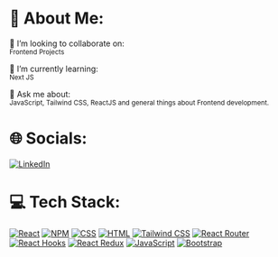 
# 💫 About Me:

👯 I’m looking to collaborate on:<br>
<sub>Frontend Projects</sub>

🌱 I’m currently learning:<br>
<sub>Next JS</sub>

💬 Ask me about:<br>
<sub>JavaScript, Tailwind CSS, ReactJS and general things about Frontend development.</sub>

# 🌐 Socials:
[![LinkedIn](https://img.shields.io/badge/LinkedIn-blue?style=for-the-badge&logo=linkedin)](https://www.linkedin.com/in/mudassir-bilal-31217b270)

# 💻 Tech Stack:

[![React](https://img.shields.io/badge/React-61DAFB?style=for-the-badge&logo=react&logoColor=white)](https://reactjs.org/)
[![NPM](https://img.shields.io/badge/NPM-CB3837?style=for-the-badge&logo=npm&logoColor=white)](https://www.npmjs.com/)
[![CSS](https://img.shields.io/badge/CSS-1572B6?style=for-the-badge&logo=css3&logoColor=white)](https://www.w3.org/Style/CSS/Overview.en.html)
[![HTML](https://img.shields.io/badge/HTML-E34F26?style=for-the-badge&logo=html5&logoColor=white)](https://developer.mozilla.org/en-US/docs/Web/HTML)
[![Tailwind CSS](https://img.shields.io/badge/Tailwind_CSS-38B2AC?style=for-the-badge&logo=tailwind-css&logoColor=white)](https://tailwindcss.com/)
[![React Router](https://img.shields.io/badge/React_Router-CA4245?style=for-the-badge&logo=react-router&logoColor=white)](https://reactrouter.com/)
[![React Hooks](https://img.shields.io/badge/React_Hooks-8B62A9?style=for-the-badge&logo=react&logoColor=white)](https://reactjs.org/docs/hooks-intro.html)
[![React Redux](https://img.shields.io/badge/React_Redux-764ABC?style=for-the-badge&logo=redux&logoColor=white)](https://redux.js.org/)
[![JavaScript](https://img.shields.io/badge/JavaScript-F7DF1E?style=for-the-badge&logo=javascript&logoColor=black)](https://developer.mozilla.org/en-US/docs/Web/JavaScript)
[![Bootstrap](https://img.shields.io/badge/Bootstrap-7952B3?style=for-the-badge&logo=bootstrap&logoColor=white)](https://getbootstrap.com/)
